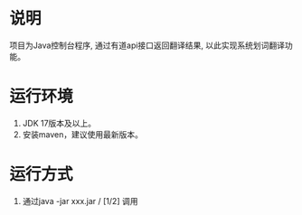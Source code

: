 # 说明
项目为Java控制台程序, 通过有道api接口返回翻译结果, 以此实现系统划词翻译功能。

# 运行环境
1. JDK 17版本及以上。  
2. 安装maven，建议使用最新版本。  

# 运行方式
1. 通过java -jar xxx.jar /<queryText/> [1/2] 调用
